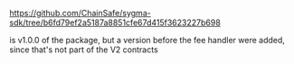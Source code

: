 https://github.com/ChainSafe/sygma-sdk/tree/b6fd79ef2a5187a8851cfe67d415f3623227b698

is v1.0.0 of the package, but a version before the fee handler were added, since that's not part of the V2 contracts